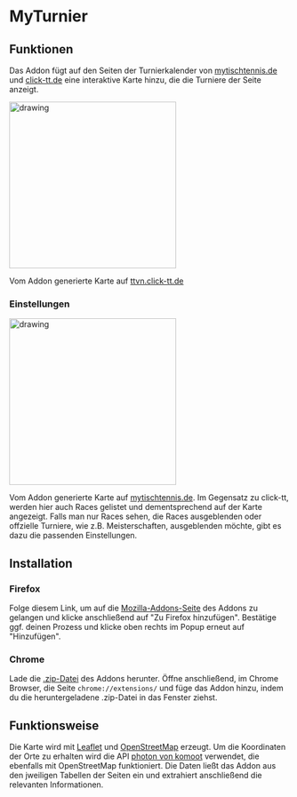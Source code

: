 # MyTurnier
## Funktionen
Das Addon fügt auf den Seiten der Turnierkalender von [mytischtennis.de](https://www.mytischtennis.de/) und [click-tt.de](https://dttb.click-tt.de/cgi-bin/WebObjects/nuLigaTTDE.woa/wa/home) eine interaktive
Karte hinzu, die die Turniere der Seite anzeigt.

<img src="https://github.com/user-attachments/assets/e90bdb63-3811-4aae-ab1c-379759aceef0" alt="drawing" width="300"/>

Vom Addon generierte Karte auf [ttvn.click-tt.de](https://ttvn.click-tt.de/cgi-bin/WebObjects/nuLigaTTDE.woa/wa/tournamentCalendar?federation=TTVN)

### Einstellungen

<img src="https://github.com/user-attachments/assets/9d044d3c-8eaa-4c43-a554-7f9453774022" alt="drawing" width="300"/>

Vom Addon generierte Karte auf [mytischtennis.de](https://www.mytischtennis.de/clicktt/TTVN/turnierkalender/). Im Gegensatz zu click-tt, werden hier auch Races gelistet und
dementsprechend auf der Karte angezeigt. Falls man nur Races sehen, die Races ausgeblenden oder offzielle Turniere, wie z.B. Meisterschaften, ausgeblenden möchte, gibt es
dazu die passenden Einstellungen.

## Installation
### Firefox
Folge diesem Link, um auf die [Mozilla-Addons-Seite](https://addons.mozilla.org/de/firefox/addon/myturnierextension/) des Addons zu gelangen und klicke anschließend auf "Zu Firefox
hinzufügen". Bestätige ggf. deinen Prozess und klicke oben rechts im Popup erneut auf "Hinzufügen".
### Chrome
Lade die [.zip-Datei](https://github.com/ferdithedev/MyTurnier/releases/download/1.0/MyTurnier.zip) des Addons herunter. Öffne anschließend, im Chrome Browser, die Seite `chrome://extensions/` und füge das
Addon hinzu, indem du die heruntergeladene .zip-Datei in das Fenster ziehst.

## Funktionsweise
Die Karte wird mit [Leaflet](https://leafletjs.com/) und [OpenStreetMap](https://www.openstreetmap.org/) erzeugt. Um die Koordinaten der Orte zu erhalten wird die API [photon von komoot](https://photon.komoot.io/)
verwendet, die ebenfalls mit OpenStreetMap funktioniert.
Die Daten ließt das Addon aus den jweiligen Tabellen der Seiten ein und extrahiert anschließend die relevanten Informationen.
